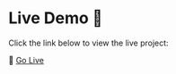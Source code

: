 # Live Demo 🚀
Click the link below to view the live project:

🔗 [Go Live](https://project-hasan.streamlit.app/)